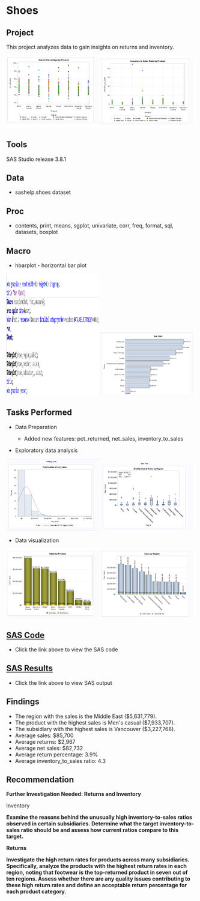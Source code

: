 # Shoes

## Project
This project analyzes data to gain insights on returns and inventory.

<p float="left">
<img src="https://github.com/Sarah269/glowing-dollop/blob/main/Shoes/Return%20Perc%20By%20Product.png"   width="49%"  />
<img src="https://github.com/Sarah269/glowing-dollop/blob/main/Shoes/Inventory%20to%20Sales%20Ratio.png" width="49%" />
</p>

## Tools
SAS Studio release 3.8.1

## Data
*  sashelp.shoes dataset

## Proc
*  contents, print, means, sgplot, univariate, corr, freq, format, sql, datasets, boxplot

## Macro
*  hbarplot - horizontal bar plot
<p float="left">
<img src="https://github.com/Sarah269/glowing-dollop/blob/main/Shoes/Macro.png" width="49%" height="325" />
<img src="https://github.com/Sarah269/glowing-dollop/blob/main/Shoes/Macro%20Plot.png" width="49%" />
</p>

## Tasks Performed
*  Data Preparation
    -  Added new features:  pct_returned, net_sales, inventory_to_sales
  
*  Exploratory data analysis
<p float="left">
<img src="https://github.com/Sarah269/glowing-dollop/blob/main/Shoes/Histogram%20NetSales.png" width="49%" />
<img src="https://github.com/Sarah269/glowing-dollop/blob/main/Shoes/Box%20Plot%20Sales.png" width="49%" />
</p>
  
*  Data visualization
<p float="left">
  <img src="https://github.com/Sarah269/glowing-dollop/blob/main/Shoes/Sales%20by%20Product.png" width="49%" />
  <img src="https://github.com/Sarah269/glowing-dollop/blob/main/Shoes/Sales%20by%20Region.png"  width="49%" />
</p>

## [SAS Code](https://github.com/Sarah269/glowing-dollop/blob/main/Shoes/Shoes.sas)
*  Click the link above to view the SAS code

## [SAS Results](https://github.com/Sarah269/glowing-dollop/blob/main/Shoes/shoes.pdf)
*  Click the link above to view SAS output

## Findings
-  The region with the sales is the Middle East ($5,631,779).
-  The product with the highest sales is Men's casual ($7,933,707).
-  The subsidiary with the highest sales is Vancouver ($3,227,768).
-  Average sales: $85,700
-  Average returns: $2,967
-  Average net sales: $82,732
-  Average return percentage: 3.9%
-  Average inventory_to_sales ratio: 4.3

## Recommendation
<b>Further Investigation Needed: Returns and Inventory</b>

<b></b>Inventory<b>
<p>
Examine the reasons behind the unusually high inventory-to-sales ratios observed in certain subsidiaries. Determine what the target inventory-to-sales ratio should be and assess how current ratios compare to this target.
</p>

<b>Returns</b>
<p>
Investigate the high return rates for products across many subsidiaries. Specifically, analyze the products with the highest return rates in each region, noting that footwear is the top-returned product in seven out of ten regions. Assess whether there are any quality issues contributing to these high return rates and define an acceptable return percentage for each product category.
</p>

